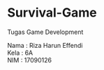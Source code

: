 # Survival-Game
Tugas Game Development

Nama  : Riza Harun Effendi <br>
Kela  : 6A <br>
NIM   : 17090126
